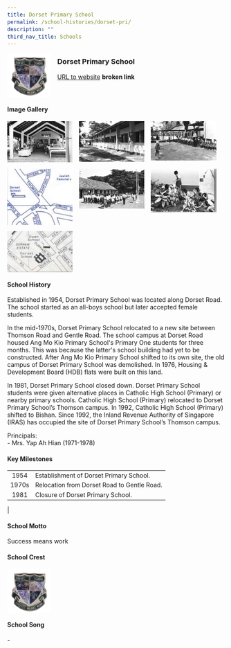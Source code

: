 ```yaml
---
title: Dorset Primary School
permalink: /school-histories/dorset-pri/
description: ""
third_nav_title: Schools
---
```

<img src="/images/dorsetpri1.png" style="width:20%;margin-right:15px;" align = "left">

### **Dorset Primary School**
[URL to website](https://academyofsingaporeteachers.moe.edu.sg/moehc/school-histories/school/-) **broken link**

<br clear="left">

#### **Image Gallery**

<p><a href="https://staging.d1yxymztqoj7qn.amplifyapp.com/images/dorsetpri2.jpg">  
<img src="/images/dorsetpri2.jpg" style="width:30%;margin-right:15px;" align = "left">
</a></p>

<p><a href="https://staging.d1yxymztqoj7qn.amplifyapp.com/images/dorsetpri3.jpg">  
<img src="/images/dorsetpri3.jpg" style="width:30%;margin-right:15px;" align = "left">
</a></p>

<p><a href="https://staging.d1yxymztqoj7qn.amplifyapp.com/images/dorsetpri4.jpg">  
<img src="/images/dorsetpri4.jpg" style="width:30%;margin-right:15px;" align = "left">
</a></p>

<br clear="left">

<p><a href="https://staging.d1yxymztqoj7qn.amplifyapp.com/images/dorsetpri5.jpg">  
<img src="/images/dorsetpri5.jpg" style="width:30%;margin-right:15px;" align = "left">
</a></p>

<p><a href="https://staging.d1yxymztqoj7qn.amplifyapp.com/images/dorsetpri6.jpg">  
<img src="/images/dorsetpri6.jpg" style="width:30%;margin-right:15px;" align = "left">
</a></p>

<p><a href="https://staging.d1yxymztqoj7qn.amplifyapp.com/images/dorsetpri7.jpg">  
<img src="/images/dorsetpri7.jpg" style="width:30%;margin-right:15px;" align = "left">
</a></p>

<br clear="left">

<p><a href="https://staging.d1yxymztqoj7qn.amplifyapp.com/images/dorsetpri8.jpg">  
<img src="/images/dorsetpri8.jpg" style="width:30%;margin-right:15px;" align = "left">
</a></p>

<br clear="left">

#### **School History**
Established in 1954, Dorset Primary School was located along Dorset Road. The school started as an all-boys school but later accepted female students.  
  
In the mid-1970s, Dorset Primary School relocated to a new site between Thomson Road and Gentle Road. The school campus at Dorset Road housed Ang Mo Kio Primary School's Primary One students for three months. This was because the latter's school building had yet to be constructed. After Ang Mo Kio Primary School shifted to its own site, the old campus of Dorset Primary School was demolished. In 1976, Housing & Development Board (HDB) flats were built on this land.  
  
In 1981, Dorset Primary School closed down. Dorset Primary School students were given alternative places in Catholic High School (Primary) or nearby primary schools. Catholic High School (Primary) relocated to Dorset Primary School’s Thomson campus. In 1992, Catholic High School (Primary) shifted to Bishan. Since 1992, the Inland Revenue Authority of Singapore (IRAS) has occupied the site of Dorset Primary School’s Thomson campus.

Principals:<br>
\- Mrs. Yap Ah Hian (1971-1978)

#### **Key Milestones**

|  |  |
|:---:|---|
| 1954 | Establishment of Dorset Primary School. |
| 1970s | Relocation from Dorset Road to Gentle Road. |
| 1981 | Closure of Dorset Primary School. |
|

#### **School Motto**
Success means work

#### **School Crest**
<img src="/images/dorsetpri1.png" style="width:20%;margin-right:15px;" align = "left">

<br clear="left">

#### **School Song**
\-